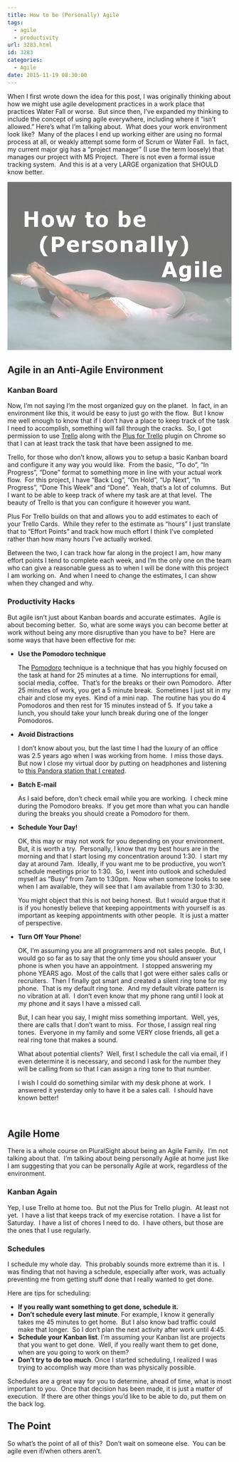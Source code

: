 ```yaml
---
title: How to be (Personally) Agile
tags:
  - agile
  - productivity
url: 3283.html
id: 3283
categories:
  - Agile
date: 2015-11-19 08:30:00
---
```


When I first wrote down the idea for this post, I was originally thinking about how we might use agile development practices in a work place that practices Water Fall or worse.  But since then, I’ve expanded my thinking to include the concept of using agile everywhere, including where it “isn’t allowed.” Here’s what I’m talking about.  What does your work environment look like?  Many of the places I end up working either are using no formal process at all, or weakly attempt some form of Scrum or Water Fall.  In fact, my current major gig has a “project manager” (I use the term loosely) that manages our project with MS Project.  There is not even a formal issue tracking system.  And this is at a very LARGE organization that SHOULD know better.

![image](/uploads/2015/11/image1.png "image")

<!-- more -->

Agile in an Anti-Agile Environment
----------------------------------

### Kanban Board

Now, I’m not saying I’m the most organized guy on the planet.  In fact, in an environment like this, it would be easy to just go with the flow.  But I know me well enough to know that if I don’t have a place to keep track of the task I need to accomplish, something will fall through the cracks.  So, I got permission to use [Trello](/trello) along with the [Plus for Trello](/plusForTrello) plugin on Chrome so that I can at least track the task that have been assigned to me.

Trello, for those who don’t know, allows you to setup a basic Kanban board and configure it any way you would like.  From the basic, “To do”, “In Progress”, “Done” format to something more in line with your actual work flow.  For this project, I have “Back Log”, “On Hold”, “Up Next”, “In Progress”, “Done This Week” and “Done”.  Yeah, that’s a lot of columns.  But I want to be able to keep track of where my task are at that level.  The beauty of Trello is that you can configure it however you want.

Plus For Trello builds on that and allows you to add estimates to each of your Trello Cards.  While they refer to the estimate as “hours” I just translate that to “Effort Points” and track how much effort I think I’ve completed rather than how many hours I’ve actually worked.

Between the two, I can track how far along in the project I am, how many effort points I tend to complete each week, and I’m the only one on the team who can give a reasonable guess as to when I will be done with this project I am working on.  And when I need to change the estimates, I can show when they changed and why.

### Productivity Hacks

But agile isn’t just about Kanban boards and accurate estimates.  Agile is about becoming better.  So, what are some ways you can become better at work without being any more disruptive than you have to be?  Here are some ways that have been effective for me:

*   **Use the Pomodoro technique**

    The [Pomodoro](/pomodoro) technique is a technique that has you highly focused on the task at hand for 25 minutes at a time.  No interruptions for email, social media, coffee.  That’s for the breaks or their own Pomodoro.  After 25 minutes of work, you get a 5 minute break.  Sometimes I just sit in my chair and close my eyes.  Kind of a mini nap.  The routine has you do 4 Pomodoros and then rest for 15 minutes instead of 5.  If you take a lunch, you should take your lunch break during one of the longer Pomodoros.
*   **Avoid Distractions**

    I don’t know about you, but the last time I had the luxury of an office was 2.5 years ago when I was working from home.  I miss those days.  But now I close my virtual door by putting on headphones and listening to [this Pandora station that I created](//t.co/EgPhHCQqLE).
*   **Batch E-mail**

    As I said before, don’t check email while you are working.  I check mine during the Pomodoro breaks.  If you get more than what you can handle during the breaks you should create a Pomodoro for them.
*   **Schedule Your Day!**

    OK, this may or may not work for you depending on your environment.  But, it is worth a try.  Personally, I know that my best hours are in the morning and that I start losing my concentration around 1:30.  I start my day at around 7am.  Ideally, if you want me to be productive, you won’t schedule meetings prior to 1:30.  So, I went into outlook and scheduled myself as “Busy” from 7am to 1:30pm.  Now when someone looks to see when I am available, they will see that I am available from 1:30 to 3:30.

    You might object that this is not being honest.  But I would argue that it is if you honestly believe that keeping appointments with yourself is as important as keeping appointments with other people.  It is just a matter of perspective.
*   **Turn Off Your Phone**!

    OK, I’m assuming you are all programmers and not sales people.  But, I would go so far as to say that the only time you should answer your phone is when you have an appointment.  I stopped answering my phone YEARS ago.  Most of the calls that I got were either sales calls or recruiters.  Then I finally got smart and created a silent ring tone for my phone.  That is my default ring tone.  And my default vibrate pattern is no vibration at all.  I don’t even know that my phone rang until I look at my phone and it says I have a missed call.

    But, I can hear you say, I might miss something important.  Well, yes, there are calls that I don’t want to miss.  For those, I assign real ring tones.  Everyone in my family and some VERY close friends, all get a real ring tone that makes a sound.

    What about potential clients?  Well, first I schedule the call via email, if I even determine it is necessary, and second I ask for the number they will be calling from so that I can assign a ring tone to that number.

    I wish I could do something similar with my desk phone at work.  I answered it yesterday only to have it be a sales call.  I should have known better!

 

Agile Home
----------

There is a whole course on PluralSight about being an Agile Family.  I’m not talking about that.  I’m talking about being personally Agile at home just like I am suggesting that you can be personally Agile at work, regardless of the environment.

### Kanban Again

Yep, I use Trello at home too.  But not the Plus for Trello plugin.  At least not yet.  I have a list that keeps track of my exercise rotation.  I have a list for Saturday.  I have a list of chores I need to do.  I have others, but those are the ones that I use regularly.

### Schedules

I schedule my whole day.  This probably sounds more extreme than it is.  I was finding that not having a schedule, especially after work, was actually preventing me from getting stuff done that I really wanted to get done.

Here are tips for scheduling:

*   **If you really want something to get done, schedule it.**
*   **Don’t schedule every last minute**. For example, I know it generally takes me 45 minutes to get home.  But I also know bad traffic could make that longer.  So I don’t plan the next activity after work until 4:45.
*   **Schedule your Kanban list**. I’m assuming your Kanban list are projects that you want to get done.  Well, if you really want them to get done, when are you going to work on them?
*   **Don’t try to do too much**. Once I started scheduling, I realized I was trying to accomplish way more than was physically possible.

Schedules are a great way for you to determine, ahead of time, what is most important to you.  Once that decision has been made, it is just a matter of execution.  If there are other things you’d like to be able to do, put them on the back log.

The Point
---------

So what’s the point of all of this?  Don’t wait on someone else.  You can be agile even if/when others aren’t.
